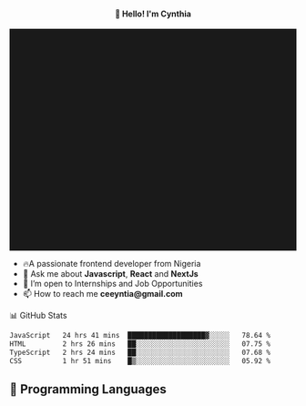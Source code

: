 <h4 align="center">👋 Hello! I'm Cynthia</h4>

<hr style="height:10%; margin-left:0; margin-right:0;" />

<div align="left">
  <ul>
  <li>🔥A passionate frontend developer from Nigeria</li>
  <li>💬 Ask me about <strong>Javascript</strong>, <strong>React</strong> and <strong> NextJs</strong></li>
  <li>👯 I’m open to Internships and Job Opportunities</li>
  <li>📫 How to reach me <strong>ceeyntia@gmail.com</strong></li>
</ul>
</div
  
## 📊 GitHub Stats

<!--START_SECTION:waka-->

```txt
JavaScript   24 hrs 41 mins  ███████████████████▓░░░░░   78.64 %
HTML         2 hrs 26 mins   ██░░░░░░░░░░░░░░░░░░░░░░░   07.75 %
TypeScript   2 hrs 24 mins   ██░░░░░░░░░░░░░░░░░░░░░░░   07.68 %
CSS          1 hr 51 mins    █▒░░░░░░░░░░░░░░░░░░░░░░░   05.92 %
```

<!--END_SECTION:waka-->

## 💬 Programming Languages

<!--START_SECTION:languages-->
<!--END_SECTION:languages-->
